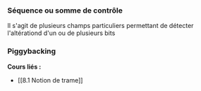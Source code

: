 ### Séquence ou somme de contrôle 

Il s'agit de plusieurs champs particuliers permettant de détecter l'altérationd d'un ou de plusieurs bits

### Piggybacking




**Cours liés :**
- [[8.1 Notion de trame]]